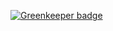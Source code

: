 
[![Greenkeeper badge](https://badges.greenkeeper.io/JSConfBp/socialcard.svg)](https://greenkeeper.io/)
